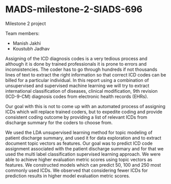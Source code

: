 # MADS-milestone-2-SIADS-696
Milestone 2 project

Team members:
  - Manish Jakhi
  - Koustubh Jadhav

Assigning of the ICD diagnosis codes is a very tedious process and although it is done by trained professionals it is prone to errors and inconsistencies. The coder has to go through hundreds if not thousands lines of text to extract the right information so that correct ICD codes can be billed for a particular individual. 
In this report using a combination of unsupervised and supervised machine learning we will try to extract international classification of diseases, clinical modification, 9th revision (ICD-9-CM) diagnosis codes from electronic health records (EHRs).

Our goal with this is not to come up with an automated process of assigning ICDs which will replace trained coders, but to expedite coding and provide consistent coding outcome by providing a list of relevant ICDs from discharge summary for the coders to choose from.

We used the LDA unsupervised learning method for topic modeling of patient discharge summary, and used it for data exploration and to extract document topic vectors as features. Our goal was to predict ICD code assignment associated with the patient discharge summary and for that we used the multi label classification supervised learning approach. We were able to achieve higher evaluation metric scores using topic vectors as features. We constructed models which can predict 50, 100 and 250 most commonly used ICDs. We observed that considering fewer ICDs for prediction results in higher model evaluation metric scores.
